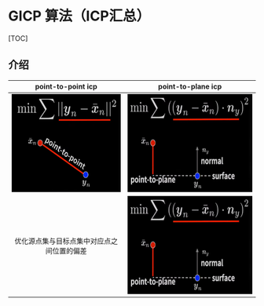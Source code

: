 # GICP 算法（ICP汇总）

[TOC]

## 介绍 
| point-to-point icp | point-to-plane icp |
| :------------------: | :------------------------------: |
| <img src="./imgs/point2point_icp.png" height="200"> | <img src="./imgs/point2plane_icp.png" height="200"> |height="200"> |
| 优化源点集与目标点集中对应点之间位置的偏差 | <img src="./imgs/point2plane_icp.png" height="200"> |height="200"> |